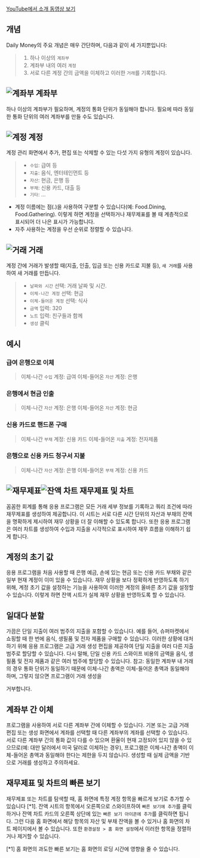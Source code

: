 [YouTube에서 소개 동영상 보기](https://youtu.be/uN3GkA_Afuw)

## 개념

Daily Money의 주요 개념은 매우 간단하며, 다음과 같이 세 가지뿐입니다:

> 1. 하나 이상의 `계좌부`
> 2. 계좌부 내의 여러 `계정`
> 3. 서로 다른 계정 간의 금액을 이체하고 이러한 `거래`를 기록합니다.

## ![계좌부](icon:///notebook-multiple) 계좌부

하나 이상의 계좌부가 필요하며, 계정의 통화 단위가 동일해야 합니다. 필요에 따라 동일한 통화 단위의 여러 계좌부를 만들 수도 있습니다.

## ![계정](icon:///bookmark-multiple) 계정

계정 관리 화면에서 추가, 편집 또는 삭제할 수 있는 다섯 가지 유형의 계정이 있습니다.

> - `수입`: 급여 등
> - `지출`: 음식, 엔터테인먼트 등
> - `자산`: 현금, 은행 등
> - `부채`: 신용 카드, 대출 등
> - `기타`: ...

* 계정 이름에는 점(.)을 사용하여 구분할 수 있습니다(예: Food.Dining, Food.Gathering). 이렇게 하면 계정을 선택하거나 재무제표를 볼 때 계층적으로 표시되어 더 나은 표시가 가능합니다.
* 자주 사용하는 계정을 우선 순위로 정렬할 수 있습니다.

## ![거래](icon:///receipt) 거래

계정 간에 거래가 발생할 때(지출, 인출, 입금 또는 신용 카드로 지불 등), `새 거래`를 사용하여 새 거래를 만듭니다.
> - `날짜와 시간` 선택: 거래 날짜 및 시간.
> - `이체-나간 계정` 선택: 현금
> - `이체-들어온 계정` 선택: 식사
> - `금액` 입력: 320
> - `노트` 입력: 친구들과 함께
> - `생성` 클릭

## 예시

### 급여 은행으로 이체

> 이체-나간 `수입` 계정: 급여
> 이체-들어온 `자산` 계정: 은행

### 은행에서 현금 인출

> 이체-나간 `자산` 계정: 은행
> 이체-들어온 `자산` 계정: 현금

### 신용 카드로 핸드폰 구매

> 이체-나간 `부채` 계정: 신용 카드
> 이체-들어온 `지출` 계정: 전자제품

### 은행으로 신용 카드 청구서 지불

> 이체-나간 `자산` 계정: 은행
> 이체-들어온 `부채` 계정: 신용 카드

## ![재무제표](icon:///scale-balance)![잔액 차트](icon:///chart-pie) 재무제표 및 차트

꼼꼼한 회계를 통해 응용 프로그램은 모든 거래 세부 정보를 기록하고 쿼리 조건에 따라 재무제표를 생성하여 제공합니다. 이 시트는 서로 다른 시간 단위의 자산과 부채의 잔액을 명확하게 제시하여 재무 상황을 더 잘 이해할 수 있도록 합니다. 또한 응용 프로그램은 여러 차트를 생성하여 수입과 지출을 시각적으로 표시하여 재무 흐름을 이해하기 쉽게 합니다.

## 계정의 초기 값

응용 프로그램을 처음 사용할 때 은행 예금, 손에 있는 현금 또는 신용 카드 부채와 같은 일부 현재 계정이 이미 있을 수 있습니다. 재무 상황을 보다 정확하게 반영하도록 하기 위해, 계정 초기 값을 설정하는 기능을 사용하여 이러한 계정의 올바른 초기 값을 설정할 수 있습니다. 이렇게 하면 잔액 시트가 실제 재무 상황을 반영하도록 할 수 있습니다.

## 일대다 분할

가끔은 단일 지출이 여러 범주의 지출을 포함할 수 있습니다. 예를 들어, 슈퍼마켓에서 쇼핑할 때 한 번에 음식, 생필품 및 전자 제품을 구매할 수 있습니다. 이러한 상황에 대처하기 위해 응용 프로그램은 고급 거래 생성 편집을 제공하여 단일 지출을 여러 다른 지출 범주로 할당할 수 있습니다. 다시 말해, 단일 신용 카드 스와이프 비용의 금액을 음식, 생필품 및 전자 제품과 같은 여러 범주에 할당할 수 있습니다. 참고: 동일한 계좌부 내 거래의 경우 통화 단위가 동일하기 때문에 이체-나간 총액은 이체-들어온 총액과 동일해야 하며, 그렇지 않으면 프로그램이 거래 생성을

 거부합니다.

## 계좌부 간 이체

프로그램을 사용하여 서로 다른 계좌부 간에 이체할 수 있습니다. 기본 또는 고급 거래 편집 또는 생성 화면에서 계좌를 선택할 때 다른 계좌부의 계좌를 선택할 수 있습니다. 서로 다른 계좌부 간의 통화 값이 다를 수 있으며 환율이 현재 고정되어 있지 않을 수 있으므로(예: 대만 달러에서 미국 달러로 이체하는 경우), 프로그램은 이체-나간 총액이 이체-들어온 총액과 동일해야 한다는 제한을 두지 않습니다. 생성할 때 실제 금액을 기반으로 거래를 생성하고 주의하세요.

## 재무제표 및 차트의 빠른 보기

재무제표 또는 차트를 탐색할 때, 홈 화면에 특정 계정 항목을 빠르게 보기로 추가할 수 있습니다 [*1]. 잔액 시트의 항목에서 오른쪽으로 스와이프하여 `빠른 보기에 추가`를 클릭하거나 잔액 차트 카드의 오른쪽 상단에 있는 `빠른 보기 아이콘에 추가`를 클릭하면 됩니다. 그런 다음 홈 화면에서 해당 항목의 자산 및 부채 잔액을 볼 수 있거나 홈 화면의 차트 페이지에서 볼 수 있습니다. 또한 `환경설정 > 홈 화면 설정`에서 이러한 항목을 정렬하거나 제거할 수 있습니다.

[*1] 홈 화면의 과도한 빠른 보기는 홈 화면의 로딩 시간에 영향을 줄 수 있습니다.
